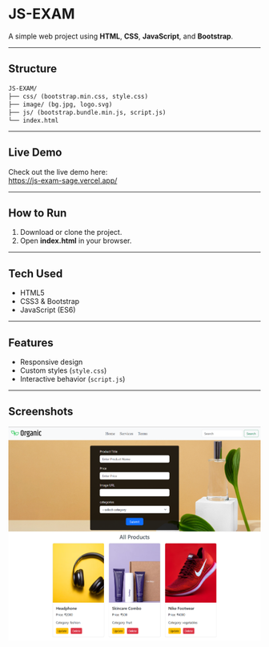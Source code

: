 # JS-EXAM

A simple web project using **HTML**, **CSS**, **JavaScript**, and **Bootstrap**.

---

##  Structure

```text
JS-EXAM/
├── css/ (bootstrap.min.css, style.css)
├── image/ (bg.jpg, logo.svg)
├── js/ (bootstrap.bundle.min.js, script.js)
└── index.html
```

---

##  Live Demo

Check out the live demo here:  
https://js-exam-sage.vercel.app/

---

##  How to Run

1. Download or clone the project.  
2. Open **index.html** in your browser.

---

##  Tech Used

- HTML5  
- CSS3 & Bootstrap  
- JavaScript (ES6)

---

##  Features

- Responsive design  
- Custom styles (`style.css`)  
- Interactive behavior (`script.js`)

---

##  Screenshots

![Homepage](image/Screenshot%202025-09-10%20115857.png)  
![Product](image/Screenshot%202025-09-10%20115921.png)